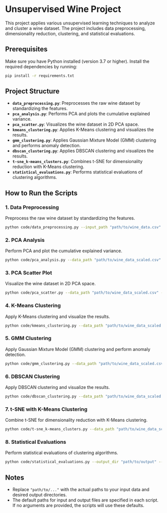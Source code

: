 # Unsupervised Wine Project

This project applies various unsupervised learning techniques to analyze and cluster a wine dataset. The project includes data preprocessing, dimensionality reduction, clustering, and statistical evaluations.

## Prerequisites

Make sure you have Python installed (version 3.7 or higher). Install the required dependencies by running:

```bash
pip install -r requirements.txt
```

## Project Structure

- **`data_preprocessing.py`**: Preprocesses the raw wine dataset by standardizing the features.
- **`pca_analysis.py`**: Performs PCA and plots the cumulative explained variance.
- **`pca_scatter.py`**: Visualizes the wine dataset in 2D PCA space.
- **`kmeans_clustering.py`**: Applies K-Means clustering and visualizes the results.
- **`gmm_clustering.py`**: Applies Gaussian Mixture Model (GMM) clustering and performs anomaly detection.
- **`dbscan_clustering.py`**: Applies DBSCAN clustering and visualizes the results.
- **`t-sne_k-means_clusters.py`**: Combines t-SNE for dimensionality reduction with K-Means clustering.
- **`statistical_evaluations.py`**: Performs statistical evaluations of clustering algorithms.

## How to Run the Scripts

### 1. Data Preprocessing
Preprocess the raw wine dataset by standardizing the features.

```bash
python code/data_preprocessing.py --input_path "path/to/wine_data.csv" --output_path "path/to/wine_data_scaled.csv"
```

### 2. PCA Analysis
Perform PCA and plot the cumulative explained variance.

```bash
python code/pca_analysis.py --data_path "path/to/wine_data_scaled.csv" --output_dir "path/to/output"
```

### 3. PCA Scatter Plot
Visualize the wine dataset in 2D PCA space.

```bash
python code/pca_scatter.py --data_path "path/to/wine_data_scaled.csv" --output_dir "path/to/output"
```

### 4. K-Means Clustering
Apply K-Means clustering and visualize the results.

```bash
python code/kmeans_clustering.py --data_path "path/to/wine_data_scaled.csv" --output_dir "path/to/output" --k_range 2 10 --optimal_k 3
```

### 5. GMM Clustering
Apply Gaussian Mixture Model (GMM) clustering and perform anomaly detection.

```bash
python code/gmm_clustering.py --data_path "path/to/wine_data_scaled.csv" --output_dir "path/to/output" --n_components 3
```

### 6. DBSCAN Clustering
Apply DBSCAN clustering and visualize the results.

```bash
python code/dbscan_clustering.py --data_path "path/to/wine_data_scaled.csv" --output_dir "path/to/output" --eps 0.2 --min_samples 5
```

### 7. t-SNE with K-Means Clustering
Combine t-SNE for dimensionality reduction with K-Means clustering.

```bash
python code/t-sne_k-means_clusters.py --data_path "path/to/wine_data_scaled.csv" --output_dir "path/to/output" --n_clusters 3 --perplexity 30 --n_iter 500
```

### 8. Statistical Evaluations
Perform statistical evaluations of clustering algorithms.

```bash
python code/statistical_evaluations.py --output_dir "path/to/output" --n_samples 10 --s_kmeans 0.5119 --s_gmm 0.5140 --s_dbscan 0.1854
```

## Notes
- Replace `"path/to/..."` with the actual paths to your input data and desired output directories.
- The default paths for input and output files are specified in each script. If no arguments are provided, the scripts will use these defaults.
